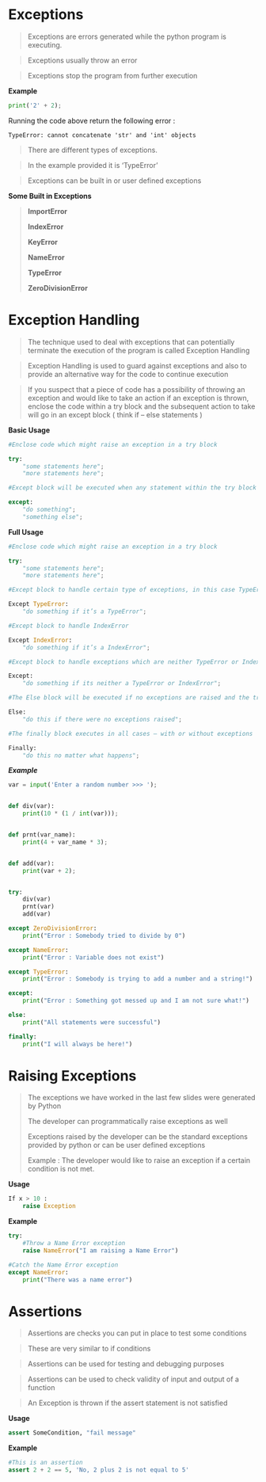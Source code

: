# Exceptions

> Exceptions are errors generated while the python program is
> executing.

> Exceptions usually throw an error

> Exceptions stop the program from further execution



**Example**

```python
print('2' + 2);
```
Running the code above return the following error :


    TypeError: cannot concatenate 'str' and 'int' objects

> There are different types of exceptions.

> In the example provided it is ‘TypeError’

> Exceptions can be built in or user defined exceptions

**Some Built in Exceptions**

> **ImportError**
>
> **IndexError**
>
> **KeyError**
>
> **NameError**
>
> **TypeError**
>
> **ZeroDivisionError**


# Exception Handling

> The technique used to deal with exceptions that can potentially
> terminate the execution of the program is called Exception Handling

> Exception Handling is used to guard against exceptions and also to
> provide an alternative way for the code to continue execution

> If you suspect that a piece of code has a possibility of throwing an
> exception and would like to take an action if an exception is thrown,
> enclose the code within a try block and the subsequent action to take
> will go in an except block ( think if – else statements )

**Basic Usage**

```python
#Enclose code which might raise an exception in a try block

try:
	"some statements here";
	"more statements here";

#Except block will be executed when any statement within the try block raises an exception

except:
	"do something";
	"something else";

```


**Full Usage**

```python
#Enclose code which might raise an exception in a try block

try:
	"some statements here";
	"more statements here";

#Except block to handle certain type of exceptions, in this case TypeError

Except TypeError:
	"do something if it’s a TypeError";

#Except block to handle IndexError

Except IndexError:
	"do something if it’s a IndexError";

#Except block to handle exceptions which are neither TypeError or IndexError

Except:
	"do something if its neither a TypeError or IndexError";

#The Else block will be executed if no exceptions are raised and the try block executes successfully

Else:
	"do this if there were no exceptions raised";

#The finally block executes in all cases – with or without exceptions

Finally:
	"do this no matter what happens";

```


***Example***

```python
var = input('Enter a random number >>> ');


def div(var):
    print(10 * (1 / int(var)));


def prnt(var_name):
    print(4 + var_name * 3);


def add(var):
    print(var + 2);


try:
    div(var)
    prnt(var)
    add(var)

except ZeroDivisionError:
    print("Error : Somebody tried to divide by 0")

except NameError:
    print("Error : Variable does not exist")

except TypeError:
    print("Error : Somebody is trying to add a number and a string!")

except:
    print("Error : Something got messed up and I am not sure what!")

else:
    print("All statements were successful")

finally:
    print("I will always be here!")

```


# Raising Exceptions

> The exceptions we have worked in the last few slides were generated
> by Python
>
> The developer can programmatically raise exceptions as well
>
> Exceptions raised by the developer can be the standard exceptions
> provided by python or can be user defined exceptions
>
> Example : The developer would like to raise an exception if a certain
> condition is not met.

**Usage**
```python
If x > 10 :  
	raise Exception
```

**Example**
```python
try:
	#Throw a Name Error exception
	raise NameError("I am raising a Name Error")

#Catch the Name Error exception
except NameError:
	print("There was a name error")

```


# Assertions

> Assertions are checks you can put in place to test some conditions

> These are very similar to if conditions

> Assertions can be used for testing and debugging purposes

> Assertions can be used to check validity of input and output of a
> function

> An Exception is thrown if the assert statement is not satisfied

**Usage**

```python
assert SomeCondition, "fail message"
```

**Example**

```python
#This is an assertion
assert 2 + 2 == 5, 'No, 2 plus 2 is not equal to 5'


```

